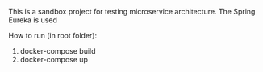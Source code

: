 This is a sandbox project for testing microservice architecture.
The Spring Eureka is used

How to run (in root folder):
1. docker-compose build
2. docker-compose up
